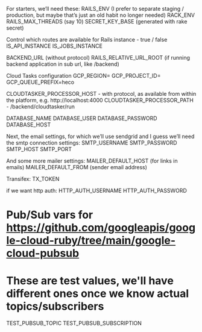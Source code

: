 For starters, we’ll need these:
RAILS_ENV (I prefer to separate staging / production, but maybe that’s just an old habit no longer needed)
RACK_ENV
RAILS_MAX_THREADS (say 10)
SECRET_KEY_BASE (generated with rake secret)

Control which routes are available for Rails instance - true / false
IS_API_INSTANCE
IS_JOBS_INSTANCE

BACKEND_URL (without protocol)
RAILS_RELATIVE_URL_ROOT (if running backend application in sub url, like /backend)

Cloud Tasks configuration
GCP_REGION=
GCP_PROJECT_ID=
GCP_QUEUE_PREFIX=heco

CLOUDTASKER_PROCESSOR_HOST - with protocol, as available from within the platform, e.g. http://localhost:4000
CLOUDTASKER_PROCESSOR_PATH - /backend/cloudtasker/run

DATABASE_NAME
DATABASE_USER
DATABASE_PASSWORD
DATABASE_HOST

Next, the email settings, for which we’ll use sendgrid and I guess we’ll need the smtp connection settings:
SMTP_USERNAME
SMTP_PASSWORD
SMTP_HOST
SMTP_PORT

And some more mailer settings:
MAILER_DEFAULT_HOST (for links in emails)
MAILER_DEFAULT_FROM (sender email address)

Transifex:
TX_TOKEN

if we want http auth:
HTTP_AUTH_USERNAME
HTTP_AUTH_PASSWORD

# Pub/Sub vars for https://github.com/googleapis/google-cloud-ruby/tree/main/google-cloud-pubsub
# These are test values, we'll have different ones once we know actual topics/subscribers
TEST_PUBSUB_TOPIC
TEST_PUBSUB_SUBSCRIPTION
